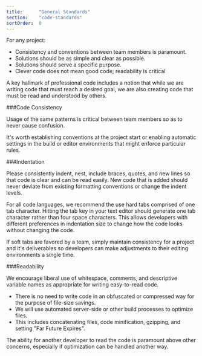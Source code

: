 ```yaml
---
title:      "General Standards"
section:    "code-standards"
sortOrder:  0
---
```


For any project:

* Consistency and conventions between team members is paramount.
* Solutions should be as simple and clear as possible.
* Solutions should serve a specific purpose.
* Clever code does not mean good code; readability is critical

A key hallmark of professional code includes a notion that while we are writing code that must reach a desired goal, we are also creating code that must be read and understood by others.

###Code Consistency

Usage of the same patterns is critical between team members so as to never cause confusion.

It's worth establishing conventions at the project start or enabling automatic settings in the build or editor environments that might enforce particular rules.

###Indentation

Please consistently indent, nest, include braces, quotes, and new lines so that code is clear and can be read easily. New code that is added should never deviate from existing formatting conventions or change the indent levels.

For all code languages, we recommend the use hard tabs comprised of one tab character. Hitting the tab key in your text editor should generate one tab character rather than four space characters. This allows developers with different preferences in indentation size to change how the code looks without changing the code.

If soft tabs are favored by a team, simply maintain consistency for a project and it's deliverables so developers can make adjustments to their editing environments a single time.

###Readability

We encourage liberal use of whitespace, comments, and descriptive variable names as appropriate for writing easy-to-read code.

* There is no need to write code in an obfuscated or compressed way for the purpose of file-size savings.
* We will use automated server-side or other build processes to optimize files.
* This includes concatenating files, code minification, gzipping, and setting "Far Future Expires".

The ability for another developer to read the code is paramount above other concerns, especially if optimization can be handled another way.